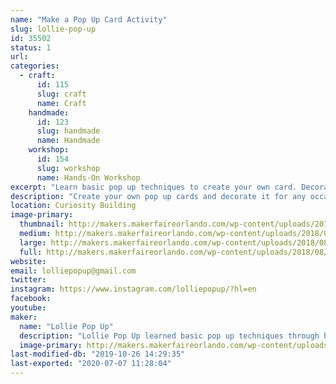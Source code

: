 ```yaml
---
name: "Make a Pop Up Card Activity"
slug: lollie-pop-up
id: 35502
status: 1
url: 
categories:
  - craft:
      id: 115
      slug: craft
      name: Craft
    handmade:
      id: 123
      slug: handmade
      name: Handmade
    workshop:
      id: 154
      slug: workshop
      name: Hands-On Workshop
excerpt: "Learn basic pop up techniques to create your own card. Decorate it for any occasions."
description: "Create your own pop up cards and decorate it for any occasions: birthdays, thank you, get well soon, etc. Learn basic pop up techniques that inspired Lollie Pop Up to make a variety of pop up cards, explosion boxes, and other paper crafts for friends."
location: Curiosity Building
image-primary:
  thumbnail: http://makers.makerfaireorlando.com/wp-content/uploads/2018/08/Pop-up-card-2-150x150.jpg
  medium: http://makers.makerfaireorlando.com/wp-content/uploads/2018/08/Pop-up-card-2-300x238.jpg
  large: http://makers.makerfaireorlando.com/wp-content/uploads/2018/08/Pop-up-card-2.jpg
  full: http://makers.makerfaireorlando.com/wp-content/uploads/2018/08/Pop-up-card-2.jpg
website: 
email: lolliepopup@gmail.com
twitter: 
instagram: https://www.instagram.com/lolliepopup/?hl=en
facebook: 
youtube: 
maker:
  name: "Lollie Pop Up"
  description: "Lollie Pop Up learned basic pop up techniques through books and video tutorial. Various techniques were utilized to make holiday, birthday, get well, retirement, and thank you cards more fun. Please visit @lolliepopup on Instagram to see examples of pop up cards, explosion boxes, and other paper crafts that were created for friends. "
  image-primary: http://makers.makerfaireorlando.com/wp-content/uploads/2018/11/IMG_8746-1024x1024.jpg
last-modified-db: "2019-10-26 14:29:35"
last-exported: "2020-07-07 11:28:04"
---
```

